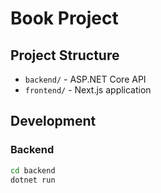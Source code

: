 # Book Project

## Project Structure
- `backend/` - ASP.NET Core API
- `frontend/` - Next.js application

## Development
### Backend
```bash
cd backend
dotnet run